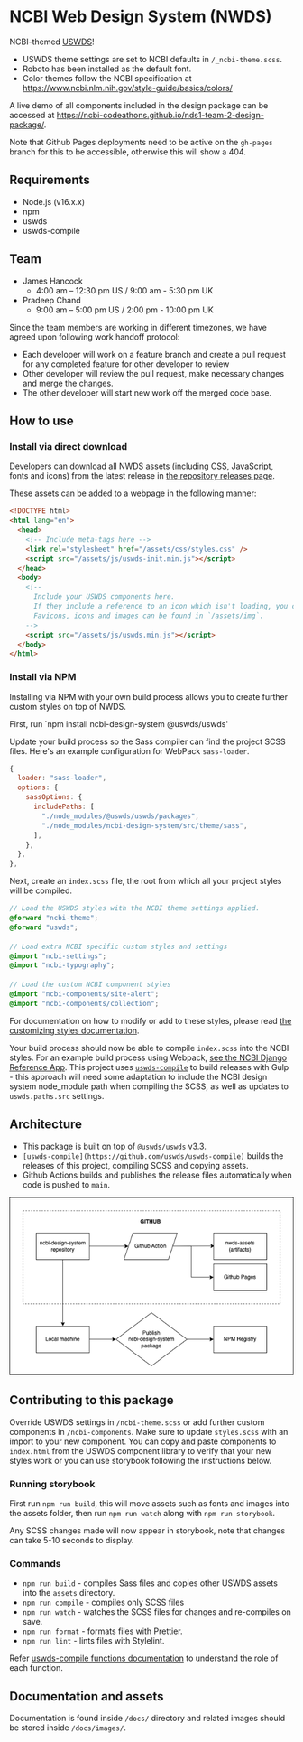# NCBI Web Design System (NWDS)

NCBI-themed [USWDS](https://designsystem.digital.gov/)!

- USWDS theme settings are set to NCBI defaults in `/_ncbi-theme.scss`.
- Roboto has been installed as the default font.
- Color themes follow the NCBI specification at https://www.ncbi.nlm.nih.gov/style-guide/basics/colors/

A live demo of all components included in the design package can be accessed at https://ncbi-codeathons.github.io/nds1-team-2-design-package/.

Note that Github Pages deployments need to be active on the `gh-pages` branch for this to be accessible, otherwise this will show a 404.

## Requirements

- Node.js (v16.x.x)
- npm
- uswds
- uswds-compile

## Team

- James Hancock
  - 4:00 am – 12:30 pm US / 9:00 am - 5:30 pm UK
- Pradeep Chand
  - 9:00 am – 5:00 pm US / 2:00 pm - 10:00 pm UK

Since the team members are working in different timezones, we have agreed upon following work handoff protocol:

- Each developer will work on a feature branch and create a pull request for any completed feature for other developer to review
- Other developer will review the pull request, make necessary changes and merge the changes.
- The other developer will start new work off the merged code base.

## How to use

### Install via direct download

Developers can download all NWDS assets (including CSS, JavaScript, fonts and icons) from the latest release in [the repository releases page](https://github.com/NCBI-Codeathons/nds1-team-2-design-package/releases).

These assets can be added to a webpage in the following manner:

```html
<!DOCTYPE html>
<html lang="en">
  <head>
    <!-- Include meta-tags here -->
    <link rel="stylesheet" href="/assets/css/styles.css" />
    <script src="/assets/js/uswds-init.min.js"></script>
  </head>
  <body>
    <!--
      Include your USWDS components here.
      If they include a reference to an icon which isn't loading, you can update the `src` to the correct asset path.
      Favicons, icons and images can be found in `/assets/img`.
    -->
    <script src="/assets/js/uswds.min.js"></script>
  </body>
</html>
```

### Install via NPM

Installing via NPM with your own build process allows you to create further custom styles on top of NWDS.

First, run `npm install ncbi-design-system @uswds/uswds'

Update your build process so the Sass compiler can find the project SCSS files. Here's an example configuration for WebPack `sass-loader`.

```js
{
  loader: "sass-loader",
  options: {
    sassOptions: {
      includePaths: [
        "./node_modules/@uswds/uswds/packages",
        "./node_modules/ncbi-design-system/src/theme/sass",
      ],
    },
  },
},
```

Next, create an `index.scss` file, the root from which all your project styles will be compiled.

```scss
// Load the USWDS styles with the NCBI theme settings applied.
@forward "ncbi-theme";
@forward "uswds";

// Load extra NCBI specific custom styles and settings
@import "ncbi-settings";
@import "ncbi-typography";

// Load the custom NCBI component styles
@import "ncbi-components/site-alert";
@import "ncbi-components/collection";
```

For documentation on how to modify or add to these styles, please read [the customizing styles documentation](/docs/customizing-styles.md).

Your build process should now be able to compile `index.scss` into the NCBI styles. For an example build process using Webpack, [see the NCBI Django Reference App](https://github.com/NCBI-Codeathons/nds1-team-3-reference-app). This project uses [`uswds-compile`](/gulpfile.js) to build releases with Gulp - this approach will need some adaptation to include the NCBI design system node_module path when compiling the SCSS, as well as updates to `uswds.paths.src` settings.

## Architecture

- This package is built on top of `@uswds/uswds` v3.3.
- `[uswds-compile](https://github.com/uswds/uswds-compile)` builds the releases of this project, compiling SCSS and copying assets.
- Github Actions builds and publishes the release files automatically when code is pushed to `main`.

![workflow](docs/images/workflow.png)

## Contributing to this package

Override USWDS settings in `/ncbi-theme.scss` or add further custom components in `/ncbi-components`. Make sure to update `styles.scss` with an import to your new component. You can copy and paste components to `index.html` from the USWDS component library to verify that your new styles work or you can use storybook following the instructions below.

### Running storybook

First run `npm run build`, this will move assets such as fonts and images into the assets folder, then run `npm run watch` along with `npm run storybook`.

Any SCSS changes made will now appear in storybook, note that changes can take 5-10 seconds to display.

### Commands

- `npm run build` - compiles Sass files and copies other USWDS assets into the `assets` directory.
- `npm run compile` - compiles only SCSS files
- `npm run watch` - watches the SCSS files for changes and re-compiles on save.
- `npm run format` - formats files with Prettier.
- `npm run lint` - lints files with Stylelint.

Refer [uswds-compile functions documentation](https://github.com/uswds/uswds-compile#functions) to understand the role of each function.

## Documentation and assets

Documentation is found inside `/docs/` directory and related images should be stored inside `/docs/images/`.
